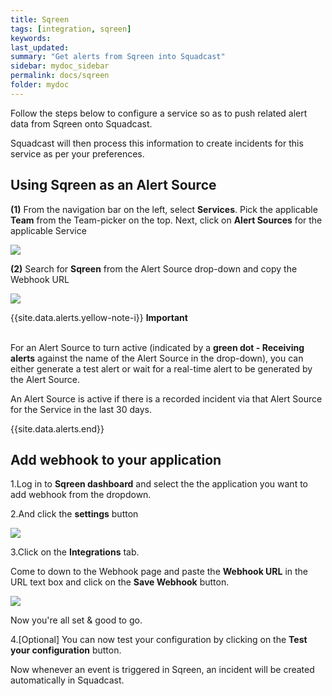 ```yaml
---
title: Sqreen
tags: [integration, sqreen]
keywords: 
last_updated: 
summary: "Get alerts from Sqreen into Squadcast"
sidebar: mydoc_sidebar
permalink: docs/sqreen
folder: mydoc
---
```


Follow the steps below to configure a service so as to push related alert data from Sqreen onto Squadcast.

Squadcast will then process this information to create incidents for this service as per your preferences.

## Using Sqreen as an Alert Source

**(1)** From the navigation bar on the left, select **Services**. Pick the applicable **Team** from the Team-picker on the top. Next, click on **Alert Sources** for the applicable Service

![](../.gitbook/assets/alert\_source\_1.png)

**(2)** Search for **Sqreen** from the Alert Source drop-down and copy the Webhook URL

![](../.gitbook/assets/sqreen\_1.png)

{{site.data.alerts.yellow-note-i}}
<b>Important</b><br/><br/>
<p>For an Alert Source to turn active (indicated by a <b>green dot - Receiving alerts</b> against the name of the Alert Source in the drop-down), you can either generate a test alert or wait for a real-time alert to be generated by the Alert Source.</p>
<p>An Alert Source is active if there is a recorded incident via that Alert Source for the Service in the last 30 days.</p>
{{site.data.alerts.end}}

## Add webhook to your application

1.Log in to **Sqreen dashboard** and select the the application you want to add webhook from the dropdown.

2.And click the **settings** button 

![](../.gitbook/assets/sqreen\_2.png)

3.Click on the **Integrations** tab.

Come to down to the Webhook page and paste the **Webhook URL** in the URL text box and click on 
the **Save Webhook** button.

![](../.gitbook/assets/sqreen\_3.png)


Now you're all set & good to go.

4.[Optional] You can now test your configuration by clicking on the **Test your configuration** button.

Now whenever an event is triggered in Sqreen, an incident will be created automatically in Squadcast.
